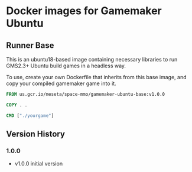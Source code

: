 # Docker images for Gamemaker Ubuntu

## Runner Base
This is an ubuntu18-based image containing necessary libraries to run GMS2.3+ Ubuntu build games in a headless way.

To use, create your own Dockerfile that inherits from this base image, and copy your compiled gamemaker game into it.

```dockerfile
FROM us.gcr.io/meseta/space-mmo/gamemaker-ubuntu-base:v1.0.0

COPY . .

CMD ["./yourgame"]
```

## Version History
### 1.0.0
* v1.0.0 initial version